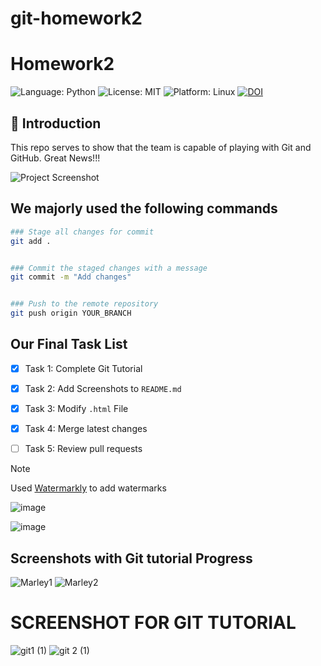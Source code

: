 
# git-homework2
# Homework2

<!-- Badges -->
![Language: Python](https://img.shields.io/badge/Language-Python-blue.svg)
![License: MIT](https://img.shields.io/badge/License-MIT-green.svg)
![Platform: Linux](https://img.shields.io/badge/Platform-Linux-orange.svg)
[![DOI](https://zenodo.org/badge/914548455.svg)](https://doi.org/10.5281/zenodo.14720533)


## 📝 Introduction
This repo serves to show that the team is capable of playing with Git and GitHub. Great News!!!

![Project Screenshot](https://raw.githubusercontent.com/Software-Engineering-Spring-2025/git-homework2/refs/heads/svasude7/assets/Screenshot%202025-01-28%20at%204.39.04%E2%80%AFPM.png)

## We majorly used the following commands

```sh
### Stage all changes for commit
git add .


### Commit the staged changes with a message
git commit -m "Add changes"


### Push to the remote repository
git push origin YOUR_BRANCH
```

## Our Final Task List

- [x] Task 1: Complete Git Tutorial 
- [x] Task 2: Add Screenshots to `README.md`  
- [x] Task 3: Modify `.html` File  
- [x] Task 4: Merge latest changes  
- [ ] Task 5: Review pull requests


> [!Note]
> Used [Watermarkly](https://watermarkly.com/#app) to add watermarks

![image](https://raw.githubusercontent.com/Software-Engineering-Spring-2025/git-homework2/refs/heads/svasude7/assets/Screenshot%202025-01-27%20at%2010.14.24%E2%80%AFPM.png)

![image](https://raw.githubusercontent.com/Software-Engineering-Spring-2025/git-homework2/refs/heads/svasude7/assets/Screenshot%202025-01-27%20at%2010.14.31%E2%80%AFPM.png)


## Screenshots with Git tutorial Progress
![Marley1](https://github.com/user-attachments/assets/6624ea0d-e3b2-4457-9ed4-35dfb36ac402)
![Marley2](https://github.com/user-attachments/assets/d284db22-9b63-4678-85f9-fef674d22f2d)


# SCREENSHOT FOR GIT TUTORIAL
![git1 (1)](https://github.com/user-attachments/assets/f351675e-86df-4239-9c36-0d02ef3ffb61)
![git 2 (1)](https://github.com/user-attachments/assets/8350585d-31fc-43be-9022-b1e438301b9d)

